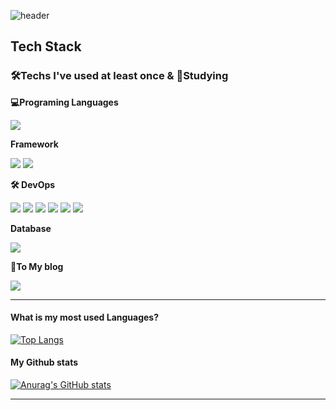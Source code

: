 ![header](https://capsule-render.vercel.app/api?type=waving&color=auto&height=100&section=header&text=Codemonkyu&fontSize=80&fontColor=auto)

## Tech Stack

### 🛠Techs I've used at least once & 📖Studying

<b>💻Programing Languages</b>

<img src="https://img.shields.io/badge/Python-3776AB?style=plastic&logo=Python&logoColor=white"/>

<b>Framework</b>

<img src="https://img.shields.io/badge/Django-092E20?style=plastic&logo=Django&logoColor=white"/> <img src="https://img.shields.io/badge/ReactJS-61DAFB?style=plastic&logo=React&logoColor=white"/>

<b>🛠 DevOps</b>

<img src="https://img.shields.io/badge/Docker-2496ED?style=plastic&logo=Docker&logoColor=white"/> <img src="https://img.shields.io/badge/Kubernetes-326CE5?style=plastic&logo=Kubernetes&logoColor=white"/> <img src="https://img.shields.io/badge/Amazon AWS-232F3E?style=plastic&logo=Amazon AWS&logoColor=white"/> <img src="https://img.shields.io/badge/Google Cloud-4285F4?style=plastic&logo=Google Cloud&logoColor==black"/> <img src="https://img.shields.io/badge/Linux-FCC624?style=plastic&logo=Linux&logoColor=black"/> <img src="https://img.shields.io/badge/OpenStack-ED1944?style=plastic&logo=OpenStack&logoColor=black"/> 

<b>Database</b>

<img src="https://img.shields.io/badge/MySQL-4479A1?style=plastic&logo=MySQL&logoColor=black"/>

<b>🧾To My blog</b>

<a href="https://codemonkyu.tistory.com/"><img src="https://img.shields.io/badge/My blog-FF5722?style=flat-square"/></a>

---

#### What is my most used Languages?

[![Top Langs](https://github-readme-stats.vercel.app/api/top-langs/?username=codemonkyu)](https://github.com/codemonkyu/github-readme-stats)

#### My Github stats

[![Anurag's GitHub stats](https://github-readme-stats.vercel.app/api?username=codemonkyu)](https://github.com/codemonkyu/github-readme-stats)

---
